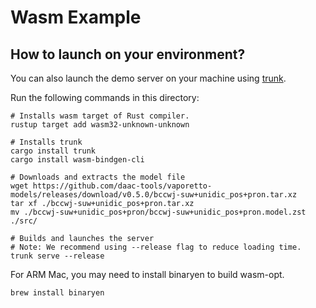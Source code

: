 # Wasm Example

## How to launch on your environment?

You can also launch the demo server on your machine using [trunk](https://github.com/thedodd/trunk).

Run the following commands in this directory:
```
# Installs wasm target of Rust compiler.
rustup target add wasm32-unknown-unknown

# Installs trunk
cargo install trunk
cargo install wasm-bindgen-cli

# Downloads and extracts the model file
wget https://github.com/daac-tools/vaporetto-models/releases/download/v0.5.0/bccwj-suw+unidic_pos+pron.tar.xz
tar xf ./bccwj-suw+unidic_pos+pron.tar.xz
mv ./bccwj-suw+unidic_pos+pron/bccwj-suw+unidic_pos+pron.model.zst ./src/

# Builds and launches the server
# Note: We recommend using --release flag to reduce loading time.
trunk serve --release
```

For ARM Mac, you may need to install binaryen to build wasm-opt.
```
brew install binaryen
```
